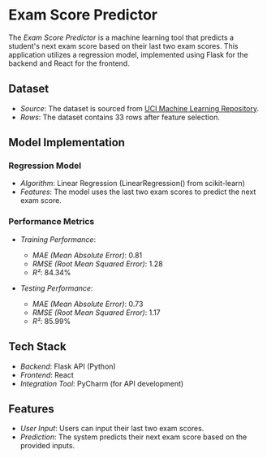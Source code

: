 # Exam Score Predictor

The *Exam Score Predictor* is a machine learning tool that predicts a student's next exam score based on their last two exam scores. This application utilizes a regression model, implemented using Flask for the backend and React for the frontend.

## Dataset
- *Source*: The dataset is sourced from [UCI Machine Learning Repository](https://archive.ics.uci.edu/dataset/320/student+performance).
- *Rows*: The dataset contains 33 rows after feature selection.

## Model Implementation
### Regression Model
- *Algorithm*: Linear Regression (LinearRegression() from scikit-learn)
- *Features*: The model uses the last two exam scores to predict the next exam score.

### Performance Metrics
- *Training Performance*:
  - *MAE (Mean Absolute Error)*: 0.81
  - *RMSE (Root Mean Squared Error)*: 1.28
  - *R²*: 84.34%

- *Testing Performance*:
  - *MAE (Mean Absolute Error)*: 0.73
  - *RMSE (Root Mean Squared Error)*: 1.17
  - *R²*: 85.99%

## Tech Stack
- *Backend*: Flask API (Python)
- *Frontend*: React
- *Integration Tool*: PyCharm (for API development)

## Features
- *User Input*: Users can input their last two exam scores.
- *Prediction*: The system predicts their next exam score based on the provided inputs.

